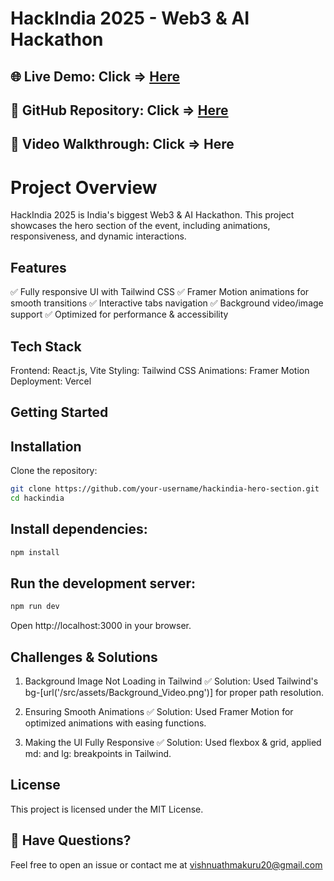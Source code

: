# HackIndia 2025 - Web3 & AI Hackathon

## 🌐 Live Demo: Click => [Here](https://hackindia-hackathon.vercel.app)
## 📂 GitHub Repository: Click => [Here](https://github.com/vishnuu5/hackindia_hackathon)
## 🎥 Video Walkthrough: Click => Here

# Project Overview
HackIndia 2025 is India's biggest Web3 & AI Hackathon. This project showcases the hero section of the event, including animations, responsiveness, and dynamic interactions.

## Features
✅ Fully responsive UI with Tailwind CSS
✅ Framer Motion animations for smooth transitions
✅ Interactive tabs navigation
✅ Background video/image support
✅ Optimized for performance & accessibility

## Tech Stack
Frontend: React.js, Vite
Styling: Tailwind CSS
Animations: Framer Motion
Deployment: Vercel

## Getting Started
## Installation

 Clone the repository:
```bash
git clone https://github.com/your-username/hackindia-hero-section.git
cd hackindia
```

## Install dependencies:
```bash
npm install
```

## Run the development server:
```bash
npm run dev
```
 Open http://localhost:3000 in your browser.


## Challenges & Solutions
1. Background Image Not Loading in Tailwind
✅ Solution: Used Tailwind's bg-[url('/src/assets/Background_Video.png')] for proper path resolution.

2. Ensuring Smooth Animations
✅ Solution: Used Framer Motion for optimized animations with easing functions.

3. Making the UI Fully Responsive
✅ Solution: Used flexbox & grid, applied md: and lg: breakpoints in Tailwind.


## License
This project is licensed under the MIT License.

## 💬 Have Questions?
Feel free to open an issue or contact me at vishnuathmakuru20@gmail.com
